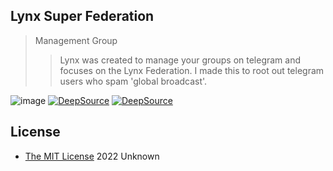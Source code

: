 ## Lynx Super Federation
> Management Group
>
>> Lynx was created to manage your groups on telegram and focuses on the Lynx Federation.
>> I made this to root out telegram users who spam 'global broadcast'.

![image](https://img.shields.io/badge/Python-FFD43B?style=for-the-badge&logo=python&logoColor=blue)
[![DeepSource](https://deepsource.io/gh/unknownkz/LynxSuperFederation.svg/?label=active+issues&show_trend=true&token=jJHV3d_TGMfLOAjkgXBBDv08)](https://deepsource.io/gh/unknownkz/LynxSuperFederation/?ref=repository-badge)
[![DeepSource](https://deepsource.io/gh/unknownkz/LynxSuperFederation.svg/?label=resolved+issues&show_trend=true&token=jJHV3d_TGMfLOAjkgXBBDv08)](https://deepsource.io/gh/unknownkz/LynxSuperFederation/?ref=repository-badge)


## License

* [The MIT License](https://opensource.org/licenses/MIT) 2022 Unknown
